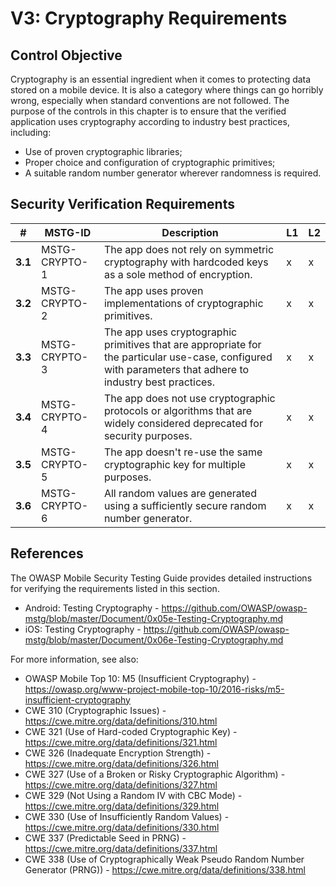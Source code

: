 # V3: Cryptography Requirements

## Control Objective

Cryptography is an essential ingredient when it comes to protecting data stored on a mobile device. It is also a category where things can go horribly wrong, especially when standard conventions are not followed. The purpose of the controls in this chapter is to ensure that the verified application uses cryptography according to industry best practices, including:

- Use of proven cryptographic libraries;
- Proper choice and configuration of cryptographic primitives;
- A suitable random number generator wherever randomness is required.

## Security Verification Requirements

| # | MSTG-ID | Description | L1 | L2 |
| -- | ---------- | ---------------------- | - | - |
| **3.1** | MSTG-CRYPTO-1 | The app does not rely on symmetric cryptography with hardcoded keys as a sole method of encryption.| x | x |
| **3.2** | MSTG-CRYPTO-2 | The app uses proven implementations of cryptographic primitives. | x | x |
| **3.3** | MSTG-CRYPTO-3 | The app uses cryptographic primitives that are appropriate for the particular use-case, configured with parameters that adhere to industry best practices. | x | x |
| **3.4** | MSTG-CRYPTO-4 | The app does not use cryptographic protocols or algorithms that are widely considered deprecated for security purposes. | x | x |
| **3.5** | MSTG-CRYPTO-5 | The app doesn't re-use the same cryptographic key for multiple purposes. | x | x |
| **3.6** | MSTG-CRYPTO-6 | All random values are generated using a sufficiently secure random number generator. | x | x |

## References

The OWASP Mobile Security Testing Guide provides detailed instructions for verifying the requirements listed in this section.

- Android: Testing Cryptography - <https://github.com/OWASP/owasp-mstg/blob/master/Document/0x05e-Testing-Cryptography.md>
- iOS: Testing Cryptography - <https://github.com/OWASP/owasp-mstg/blob/master/Document/0x06e-Testing-Cryptography.md>

For more information, see also:

- OWASP Mobile Top 10: M5 (Insufficient Cryptography) - <https://owasp.org/www-project-mobile-top-10/2016-risks/m5-insufficient-cryptography>
- CWE 310 (Cryptographic Issues) - <https://cwe.mitre.org/data/definitions/310.html>
- CWE 321 (Use of Hard-coded Cryptographic Key) - <https://cwe.mitre.org/data/definitions/321.html>
- CWE 326 (Inadequate Encryption Strength) - <https://cwe.mitre.org/data/definitions/326.html>
- CWE 327 (Use of a Broken or Risky Cryptographic Algorithm) - <https://cwe.mitre.org/data/definitions/327.html>
- CWE 329 (Not Using a Random IV with CBC Mode) - <https://cwe.mitre.org/data/definitions/329.html>
- CWE 330 (Use of Insufficiently Random Values) - <https://cwe.mitre.org/data/definitions/330.html>
- CWE 337 (Predictable Seed in PRNG) - <https://cwe.mitre.org/data/definitions/337.html>
- CWE 338 (Use of Cryptographically Weak Pseudo Random Number Generator (PRNG)) - <https://cwe.mitre.org/data/definitions/338.html>
